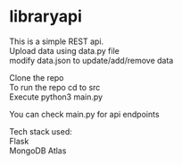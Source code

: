 # libraryapi

This is a simple REST api.  
Upload data using data.py file  
modify data.json to update/add/remove data 

Clone the repo  
To run the repo cd to src  
Execute python3 main.py  


You can check main.py for api endpoints  

Tech stack used:  
Flask  
MongoDB Atlas
